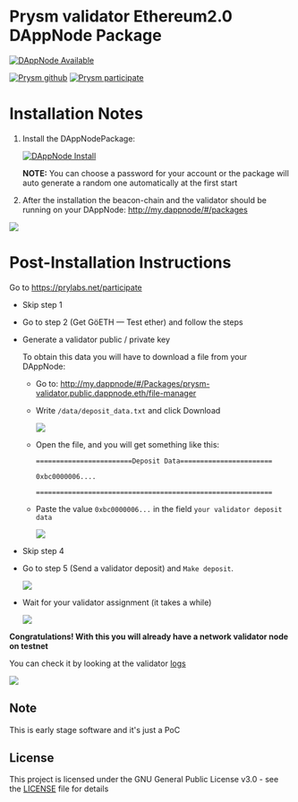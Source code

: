 # Prysm validator Ethereum2.0 DAppNode Package

[![DAppNode Available](https://img.shields.io/badge/DAppNode-Available-brightgreen.svg)](http://my.admin.dnp.dappnode.eth/#/installer/%2Fipfs%2FQmb6E3GRREeDveyg7AHBQGMTPLa2u53YE3QLhXiE88Jbo8)

[![Prysm github](https://img.shields.io/badge/Prysm-Github-blue.svg)](https://prylabs.net/)
[![Prysm participate](https://img.shields.io/badge/Prysm-website-753a88.svg)](https://prylabs.net/participate)

# Installation Notes

1. Install the DAppNodePackage: 

   [![DAppNode Install](https://img.shields.io/badge/DAppNode-Install-blue.svg)](http://my.admin.dnp.dappnode.eth/#/installer/%2Fipfs%2FQmb6E3GRREeDveyg7AHBQGMTPLa2u53YE3QLhXiE88Jbo8)

   **NOTE:** You can choose a password for your account or the package will auto generate a random one automatically at the first start

2. After the installation the beacon-chain and the validator should be running on your DAppNode: http://my.dappnode/#/packages

![](https://i.imgur.com/11y8pgQ.png)

# Post-Installation Instructions

Go to https://prylabs.net/participate

* Skip step 1

* Go to step 2 (Get GöETH — Test ether) and follow the steps

* Generate a validator public / private key

    To obtain this data you will have to download a file from your DAppNode:

    * Go to: http://my.dappnode/#/Packages/prysm-validator.public.dappnode.eth/file-manager
        
    * Write `/data/deposit_data.txt` and click Download

        ![](https://i.imgur.com/66P7Aei.png)

    * Open the file, and you will get something like this:

        ```
        ========================Deposit Data=======================

        0xbc0000006....

        ===========================================================
        ```
        
    * Paste the value `0xbc0000006...` in the field `your validator deposit data`

        ![](https://i.imgur.com/mZVLC6u.png)
   
* Skip step 4 
* Go to step 5 (Send a validator deposit) and `Make deposit`.

    ![](https://i.imgur.com/nvfy5Qu.png)


* Wait for your validator assignment (it takes a while)
    
    ![](https://i.imgur.com/fmDspYw.png)
    
    
**Congratulations! With this you will already have a network validator node on testnet**

You can check it by looking at the validator [logs](http://my.dappnode/#/Packages/prysm-validator.public.dappnode.eth/logs)

![](https://i.imgur.com/Sfq88es.png)

## Note

This is early stage software and it's just a PoC

## License

This project is licensed under the GNU General Public License v3.0 - see the [LICENSE](LICENSE) file for details
